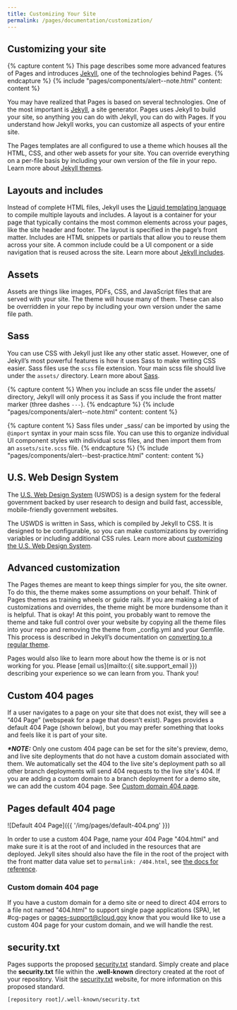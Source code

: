 ```yaml
---
title: Customizing Your Site
permalink: /pages/documentation/customization/
---
```


## Customizing your site

{% capture content %}
This page describes some more advanced features of Pages and introduces [Jekyll](https://jekyllrb.com/), one of the technologies behind Pages.
{% endcapture %}
{% include "pages/components/alert--note.html" content: content %}

You may have realized that Pages is based on several technologies. One of the most important is [Jekyll](https://jekyllrb.com/), a site generator. Pages uses Jekyll to build your site, so anything you can do with Jekyll, you can do with Pages. If you understand how Jekyll works, you can customize all aspects of your entire site.

The Pages templates are all configured to use a theme which houses all the HTML, CSS, and other web assets for your site. You can override everything on a per-file basis by including your own version of the file in your repo. Learn more about [Jekyll themes](https://jekyllrb.com/docs/themes/).

## Layouts and includes

Instead of complete HTML files, Jekyll uses the [Liquid templating language](https://jekyllrb.com/docs/templates/) to compile multiple layouts and includes. A layout is a container for your page that typically contains the most common elements across your pages, like the site header and footer. The layout is specified in the page’s front matter. Includes are HTML snippets or partials that allow you to reuse them across your site. A common include could be a UI component or a side navigation that is reused across the site. Learn more about [Jekyll includes](https://jekyllrb.com/docs/includes/).

## Assets

Assets are things like images, PDFs, CSS, and JavaScript files that are served with your site. The theme will house many of them. These can also be overridden in your repo by including your own version under the same file path.

## Sass

You can use CSS with Jekyll just like any other static asset. However, one of Jekyll’s most powerful features is how it uses Sass to make writing CSS easier. Sass files use the `scss` file extension. Your main scss file should live under the `assets/` directory. Learn more about [Sass](https://sass-lang.com/).

{% capture content %}
When you include an scss file under the assets/ directory, Jekyll will only process it as Sass if you include the front matter marker (three dashes `---`).
{% endcapture %}
{% include "pages/components/alert--note.html" content: content %}

{% capture content %}
Sass files under \_sass/ can be imported by using the `@import` syntax in your main scss file. You can use this to organize individual UI component styles with individual scss files, and then import them from an `assets/site.scss` file.
{% endcapture %}
{% include "pages/components/alert--best-practice.html" content: content %}

## U.S. Web Design System

The [U.S. Web Design System](https://designsystem.digital.gov/) (USWDS) is a design system for the federal government backed by user research to design and build fast, accessible, mobile-friendly government websites.

The USWDS is written in Sass, which is compiled by Jekyll to CSS. It is designed to be configurable, so you can make customizations by overriding variables or
including additional CSS rules. Learn more about [customizing the U.S. Web Design System](https://designsystem.digital.gov/documentation/getting-started/developers/phase-three-customize/).

## Advanced customization

The Pages themes are meant to keep things simpler for you, the site owner. To do this, the theme makes some assumptions on your behalf. Think of Pages themes as training wheels or guide rails. If you are making a lot of customizations and overrides, the theme might be more burdensome than it is helpful. That is okay! At this point, you probably want to remove the theme and take full control over your website by copying all the theme files into your repo and removing the theme from \_config.yml and your Gemfile. This process is described in Jekyll’s documentation on [converting to a regular theme](https://jekyllrb.com/docs/themes/#converting-gem-based-themes-to-regular-themes).

Pages would also like to learn more about how the theme is or is not working for you. Please [email us](mailto:{{ site.support_email }}) describing your experience so we can learn from you. Thank you!

## Custom 404 pages

If a user navigates to a page on your site that does not exist, they will see a “404 Page” (webspeak for a page that doesn’t exist). Pages provides a default 404 Page (shown below), but you may prefer something that looks and feels like it is part of your site.

_**\*NOTE:**_ Only one custom 404 page can be set for the site's preview, demo, and live site deployments that do not have a custom domain associated with them. We automatically set the 404 to the live site's deployment path so all other branch deployments will send 404 requests to the live site's 404. If you are adding a custom domain to a branch deployment for a demo site, we can add the custom 404 page. See [Custom domain 404 page](#custom-domain-404-page).

## Pages default 404 page

![Default 404 Page]({{ '/img/pages/default-404.png' }})

In order to use a custom 404 Page, name your 404 Page "404.html" and make sure it is at the root of and included in the resources that are deployed. Jekyll sites should also have the file in the root of the project with the front matter data value set to `permalink: /404.html`, see [the docs for reference](https://jekyllrb.com/tutorials/custom-404-page/).

### Custom domain 404 page

If you have a custom domain for a demo site or need to direct 404 errors to a file not named "404.html" to support single page applications (SPA), let #cg-pages or pages-support@cloud.gov know that you would like to use a custom 404 page for your custom domain, and we will handle the rest.

## security.txt

Pages supports the proposed [security.txt](https://securitytxt.org/) standard. Simply create and place the **security.txt** file within the **.well-known** directory created at the root of your repository. Visit the [security.txt](https://securitytxt.org/) website, for more information on this proposed standard.

```shell
[repository root]/.well-known/security.txt
```
